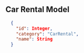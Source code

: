 **Car Rental Model**
----

  ```json
    {
      "id": Integer,
      "category": "CarRental",
      "name": String
    }
  ```
